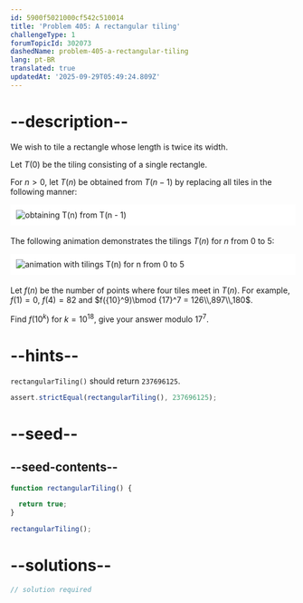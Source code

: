 ```yaml
---
id: 5900f5021000cf542c510014
title: 'Problem 405: A rectangular tiling'
challengeType: 1
forumTopicId: 302073
dashedName: problem-405-a-rectangular-tiling
lang: pt-BR
translated: true
updatedAt: '2025-09-29T05:49:24.809Z'
---
```


# --description--

We wish to tile a rectangle whose length is twice its width.

Let $T(0)$ be the tiling consisting of a single rectangle.

For $n > 0$, let $T(n)$ be obtained from $T( n- 1)$ by replacing all tiles in the following manner:

<img alt="obtaining T(n) from T(n - 1)" src="https://cdn.freecodecamp.org/curriculum/project-euler/a-rectangular-tiling-1.png" style="background-color: white; padding: 10px; display: block; margin-right: auto; margin-left: auto; margin-bottom: 1.2rem;">

The following animation demonstrates the tilings $T(n)$ for $n$ from 0 to 5:

<img alt="animation with tilings T(n) for n from 0 to 5" src="https://cdn.freecodecamp.org/curriculum/project-euler/a-rectangular-tiling-2.gif" style="background-color: white; padding: 10px; display: block; margin-right: auto; margin-left: auto; margin-bottom: 1.2rem;">

Let $f(n)$ be the number of points where four tiles meet in $T(n)$. For example, $f(1) = 0$, $f(4) = 82$ and $f({10}^9)\bmod {17}^7 = 126\\,897\\,180$.

Find $f({10}^k)$ for $k = {10}^{18}$, give your answer modulo ${17}^7$.

# --hints--

`rectangularTiling()` should return `237696125`.

```js
assert.strictEqual(rectangularTiling(), 237696125);
```

# --seed--

## --seed-contents--

```js
function rectangularTiling() {

  return true;
}

rectangularTiling();
```

# --solutions--

```js
// solution required
```
